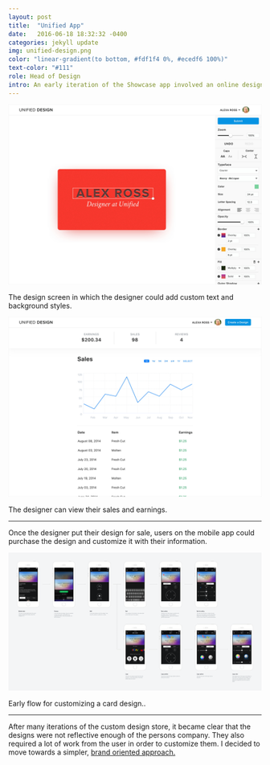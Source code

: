 ```yaml
---
layout: post
title:  "Unified App"
date:   2016-06-18 18:32:32 -0400
categories: jekyll update
img: unified-design.png
color: "linear-gradient(to bottom, #fdf1f4 0%, #ecedf6 100%)"
text-color: "#111"
role: Head of Design
intro: An early iteration of the Showcase app involved an online design tool in which professional designers could create and sell card design templates on a marketplace within the app.
---
```


<!--![portal mac](/img/portal-macfront.png)-->

![portal 1](/img/portal1.jpg)

<div class="caption">The design screen in which the designer could add custom text and background styles.</div>

![portal 1](/img/portal2.jpg)

<div class="caption">The designer can view their sales and earnings.</div>

<hr>

Once the designer put their design for sale, users on the mobile app could purchase the design and customize it with their information.

![portal 1](/img/designStore1.png)

<div class="caption">Early flow for customizing a card design..</div>

<hr>

After many iterations of the custom design store, it became clear that the designs were not reflective enough of the persons company. They also required a lot of work from the user in order to customize them. I decided to move towards a simpler, [brand oriented approach.](/showcase-app)

<br/>
